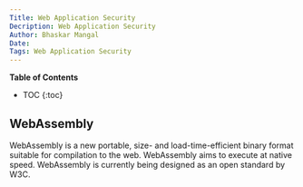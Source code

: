 ```yaml
---
Title: Web Application Security
Decription: Web Application Security
Author: Bhaskar Mangal
Date: 
Tags: Web Application Security
---
```


**Table of Contents**
* TOC
{:toc}


## WebAssembly

WebAssembly is a new portable, size- and load-time-efficient binary format suitable for compilation to the web. WebAssembly aims to execute at native speed. WebAssembly is currently being designed as an open standard by W3C.